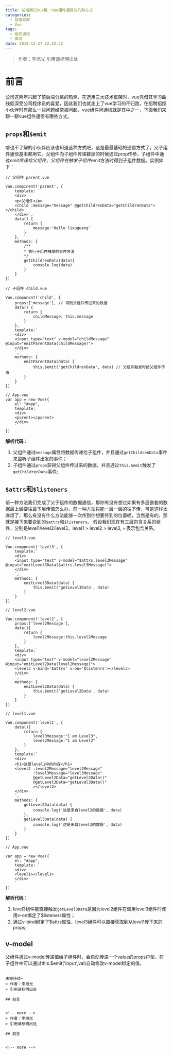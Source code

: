```yaml
---
title: 前端面试Vue篇：Vue组件通信的几种方式
categories:
  - 前端框架
  - Vue
tags:
  - 组件通信
  - 面试
date: 2019-12-27 22:22:22
---
```

> 作者：李旭光
> 引用请标明出处


# 前言

公司这两年兴起了前后端分离的热潮，在选用三大技术框架时，vue凭借其学习曲线低深受公司程序员的喜爱，因此我们也就走上了vue学习的不归路，在招聘招揽小伙伴时有那么一些问题经常被问起，vue组件间通信就是其中之一，下面我们来聊一聊vue组件通信有哪些方式。
<!-- more -->

## `props`和`$emit`
啥也不了解的小伙伴应该也知道这种方式吧，这是最最基础的通信方式了，父子组件通信基本都用它。父组件向子组件传递数据的时候通过prop传参，子组件中通过$emit传递给父组件，父组件在触发子组件$emit方法时得到子组件数据。实例如下：

```
// 父组件 parent.vue

Vue.compinent('parent', {
    template: `
    <div>
    <p>父组件</p>
    <child :message="message" @getChildrenData="getChildrenData"></child>
    </div>`,
    data() {
        return {
            message:'Hello lixuguang'
        }
    },
    methods: {
        /**
        * 执行子组件触发的事件方法 
        */
        getChildrenData(data){
            console.log(data)
        }
    }
})

// 子组件 child.vue

Vue.component('child', {
    props:['message'], // 得到父组件传过来的数据
    data() {
        return {
            childMessage: this.message
        }
    },
    template:`
    <div>
    <input type="text" v-model="childMessage" @input="emitParentData(childMessage)">
    </div>
    `,
    methods: {
        emitParentData(data) {
            this.$emit('getChildrenData', data) // 父组件触发时给父组件传值
        }
    }
})

// App.vue
var app = new Vue({
    el: "#app",
    template: `
    <div>
    <parent></parent>
    </div>
    `
})
```
**解析代码：**
1. 父组件通过`message`属性将数据传递给子组件，并且通过`getChildrenData`事件来监听子组件出发的事件；
2. 子组件通过`props`获得父组件传过来的数据，并且通过`this.$emit`触发了`getChildrenData`事件;

## `$attrs`和`$listeners`
前一种方法我们完成了父子组件的数据通信，那你有没有想过如果有多层嵌套的数据最上层要往最下层传值怎么办，前一种方法只能一层一层的往下传，可是这样太麻烦了，那么有没有什么方法能够一次传到你想要传到的位置呢，当然是有的，那就是接下来要说到的`$attrs`和`$listeners`。
假设我们现在有三层包含关系的组件，分别是level1/level2/level3，level1 > level2 > level3, `>` 表示包含关系。
```
// level3.vue

Vue.component('level3', {
    template:`
    <div>
    <input type="text" v-model="$attrs.level3Message" @input="emitLevel3Data($attrs.level3Message)">
    </div>
    `,
    methods: {
        emitLevel3Data(data) {
            this.$emit('getLevel3Data', data)
        }
    }
})

// level2.vue

Vue.component('level2', {
    props:['level2Message'],
    data(){
        return {
            level2Message:this.level2Message
        }
    },
    template:`
    <div>
    <input type="text" v-model="level2Message" @input="emitLevel2Data(level2Message)">
    <level3 v-bind='$attrs' v-on='$listenrs'></level3>
    </div>
    `,
    methods: {
        emitLevel2Data(data) {
            this.$emit('getLevel2Data', data) 
        }
    }
})

// level1.vue

Vue.component('level1', {
    data(){
        return {
            level3Message:"I am Level3",
            level2Message:"I am Level2"
        }
    },
    template:`
    <div>
    <h1>这是level1中的内容</h1>
    <level2 :level2Message="level2Message" 
            :level3Message="level3Message"
            @getLevel2Data="getLevel2Data()"
            @getLevel3Data="getLevel3Data()"
            ></level2>
    </div>
    `,
    methods: {
        getLevel2Data(data) {
            console.log('这是来自level2的数据', data)
        },
        getLevel3Data(data) {
            console.log('这是来自level3的数据', data)
        }
    }
})

// App.vue

var app = new Vue({
    el: "#app",
    template: `
    <div>
    <level1></level1>
    </div>
    `
})
```
**解析代码：**
1. level3组件能直接触发`getLevel3Data`是因为level2组件在调用level3组件时使用v-on绑定了$listeners属性；
2. 通过v-bind绑定了$attrs属性，level3组件可以直接获取到从level1传下来的props;

## v-model
父组件通过v-model传递值给子组件时，会自动传递一个value的props户型，在子组件中可以通过this.$emit('input',val)自动修改v-model绑定的值。
```

未完待续~
> 作者：李旭光
> 引用请标明出处

## 前言


<!-- more -->
> 作者：李旭光
> 引用请标明出处

## 前言


<!-- more -->